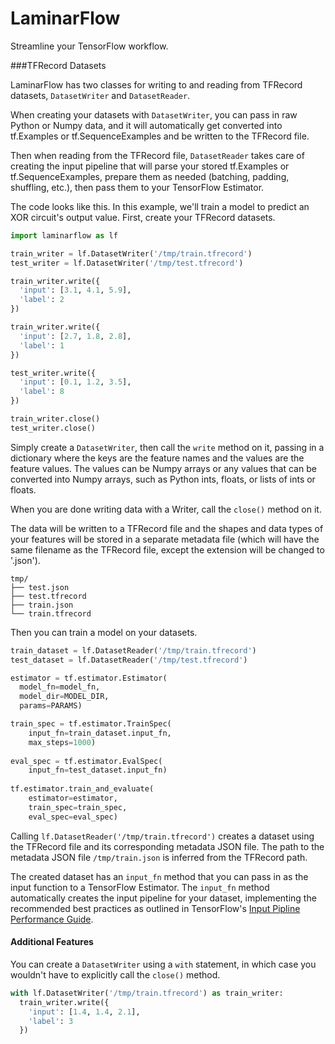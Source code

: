 # LaminarFlow

Streamline your TensorFlow workflow.

###TFRecord Datasets

LaminarFlow has two classes for writing to and reading from TFRecord datasets, `DatasetWriter` and `DatasetReader`.

When creating your datasets with `DatasetWriter`, you can pass in raw Python or Numpy data, and it will automatically get converted into tf.Examples or tf.SequenceExamples and be written to the TFRecord file.

Then when reading from the TFRecord file, `DatasetReader` takes care of creating the input pipeline that will parse your stored tf.Examples or tf.SequenceExamples, prepare them as needed (batching, padding, shuffling, etc.), then pass them to your TensorFlow Estimator. 

The code looks like this. In this example, we'll train a model to predict an XOR circuit's output value. First, create your TFRecord datasets.

```python
import laminarflow as lf

train_writer = lf.DatasetWriter('/tmp/train.tfrecord')
test_writer = lf.DatasetWriter('/tmp/test.tfrecord')

train_writer.write({
  'input': [3.1, 4.1, 5.9],
  'label': 2
})

train_writer.write({
  'input': [2.7, 1.8, 2.8],
  'label': 1
})

test_writer.write({
  'input': [0.1, 1.2, 3.5],
  'label': 8
})

train_writer.close()
test_writer.close()
```
Simply create a `DatasetWriter`, then call the `write` method on it, passing in a dictionary where the keys are the feature names and the values are the feature values. The values can be Numpy arrays or any values that can be converted into Numpy arrays, such as Python ints, floats, or lists of ints or floats.
 
When you are done writing data with a Writer, call the `close()` method on it.

The data will be written to a TFRecord file and the shapes and data types of your features will be stored in a separate metadata file (which will have the same filename as the TFRecord file, except the extension will be changed to '.json').

```
tmp/
├── test.json
├── test.tfrecord
├── train.json
└── train.tfrecord
```

Then you can train a model on your datasets.

```python
train_dataset = lf.DatasetReader('/tmp/train.tfrecord')
test_dataset = lf.DatasetReader('/tmp/test.tfrecord')

estimator = tf.estimator.Estimator(
  model_fn=model_fn,
  model_dir=MODEL_DIR,
  params=PARAMS)

train_spec = tf.estimator.TrainSpec(
    input_fn=train_dataset.input_fn,
    max_steps=1000)
    
eval_spec = tf.estimator.EvalSpec(
    input_fn=test_dataset.input_fn)
    
tf.estimator.train_and_evaluate(
    estimator=estimator,
    train_spec=train_spec,
    eval_spec=eval_spec)
```

Calling `lf.DatasetReader('/tmp/train.tfrecord')` creates a dataset using the TFRecord file and its corresponding metadata JSON file. The path to the metadata JSON file `/tmp/train.json` is inferred from the TFRecord path.

The created dataset has an `input_fn` method that you can pass in as the input function to a TensorFlow Estimator. The `input_fn` method automatically creates the input pipeline for your dataset, implementing the recommended best practices as outlined in TensorFlow's [Input Pipline Performance Guide](https://www.tensorflow.org/performance/datasets_performance).

#### Additional Features

You can create a `DatasetWriter` using a `with` statement, in which case you wouldn't have to explicitly call the `close()` method.

```python
with lf.DatasetWriter('/tmp/train.tfrecord') as train_writer:
  train_writer.write({
    'input': [1.4, 1.4, 2.1],
    'label': 3
  })
```